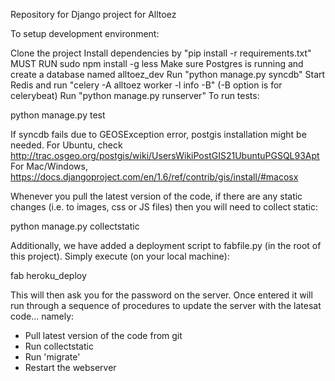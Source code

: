 Repository for Django project for Alltoez

To setup development environment:

Clone the project
Install dependencies by "pip install -r requirements.txt"
MUST RUN sudo npm install -g less
Make sure Postgres is running and create a database named alltoez_dev
Run "python manage.py syncdb"
Start Redis and run "celery -A alltoez worker -l info -B" (-B option is for celerybeat)
Run "python manage.py runserver"
To run tests:

python manage.py test

If syncdb fails due to GEOSException error, postgis installation might be needed.
For Ubuntu, check http://trac.osgeo.org/postgis/wiki/UsersWikiPostGIS21UbuntuPGSQL93Apt
For Mac/Windows, https://docs.djangoproject.com/en/1.6/ref/contrib/gis/install/#macosx


Whenever you pull the latest version of the code, if there are any static changes (i.e. to images, css or JS files) then you will need to collect static:

python manage.py collectstatic

Additionally, we have added a deployment script to fabfile.py (in the root of this project). Simply execute (on your local machine):

fab heroku_deploy

This will then ask you for the password on the server. Once entered it will run through a sequence of procedures to update the server with the latesat code... namely:

- Pull latest version of the code from git
- Run collectstatic
- Run 'migrate'
- Restart the webserver

